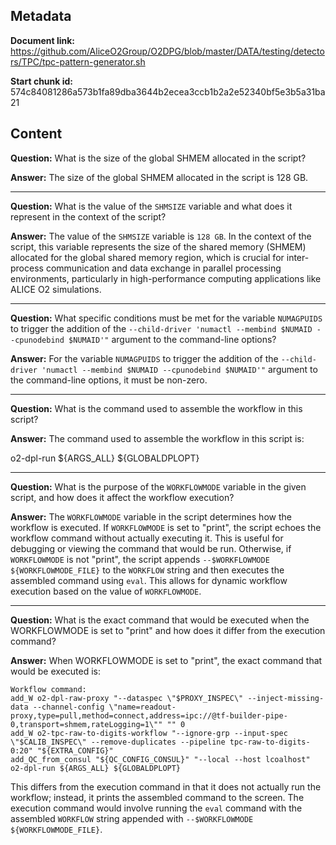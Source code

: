 ## Metadata

**Document link:** https://github.com/AliceO2Group/O2DPG/blob/master/DATA/testing/detectors/TPC/tpc-pattern-generator.sh

**Start chunk id:** 574c84081286a573b1fa89dba3644b2ecea3ccb1b2a2e52340bf5e3b5a31ba21

## Content

**Question:** What is the size of the global SHMEM allocated in the script?

**Answer:** The size of the global SHMEM allocated in the script is 128 GB.

---

**Question:** What is the value of the `SHMSIZE` variable and what does it represent in the context of the script?

**Answer:** The value of the `SHMSIZE` variable is `128 GB`. In the context of the script, this variable represents the size of the shared memory (SHMEM) allocated for the global shared memory region, which is crucial for inter-process communication and data exchange in parallel processing environments, particularly in high-performance computing applications like ALICE O2 simulations.

---

**Question:** What specific conditions must be met for the variable `NUMAGPUIDS` to trigger the addition of the `--child-driver 'numactl --membind $NUMAID --cpunodebind $NUMAID'"` argument to the command-line options?

**Answer:** For the variable `NUMAGPUIDS` to trigger the addition of the `--child-driver 'numactl --membind $NUMAID --cpunodebind $NUMAID'"` argument to the command-line options, it must be non-zero.

---

**Question:** What is the command used to assemble the workflow in this script?

**Answer:** The command used to assemble the workflow in this script is:

o2-dpl-run ${ARGS_ALL} ${GLOBALDPLOPT}

---

**Question:** What is the purpose of the `WORKFLOWMODE` variable in the given script, and how does it affect the workflow execution?

**Answer:** The `WORKFLOWMODE` variable in the script determines how the workflow is executed. If `WORKFLOWMODE` is set to "print", the script echoes the workflow command without actually executing it. This is useful for debugging or viewing the command that would be run. Otherwise, if `WORKFLOWMODE` is not "print", the script appends `--$WORKFLOWMODE ${WORKFLOWMODE_FILE}` to the `WORKFLOW` string and then executes the assembled command using `eval`. This allows for dynamic workflow execution based on the value of `WORKFLOWMODE`.

---

**Question:** What is the exact command that would be executed when the WORKFLOWMODE is set to "print" and how does it differ from the execution command?

**Answer:** When WORKFLOWMODE is set to "print", the exact command that would be executed is:

```
Workflow command:
add_W o2-dpl-raw-proxy "--dataspec \"$PROXY_INSPEC\" --inject-missing-data --channel-config \"name=readout-proxy,type=pull,method=connect,address=ipc://@tf-builder-pipe-0,transport=shmem,rateLogging=1\"" "" 0
add_W o2-tpc-raw-to-digits-workflow "--ignore-grp --input-spec \"$CALIB_INSPEC\" --remove-duplicates --pipeline tpc-raw-to-digits-0:20" "${EXTRA_CONFIG}"
add_QC_from_consul "${QC_CONFIG_CONSUL}" "--local --host lcoalhost"
o2-dpl-run ${ARGS_ALL} ${GLOBALDPLOPT}
```

This differs from the execution command in that it does not actually run the workflow; instead, it prints the assembled command to the screen. The execution command would involve running the `eval` command with the assembled `WORKFLOW` string appended with `--$WORKFLOWMODE ${WORKFLOWMODE_FILE}`.